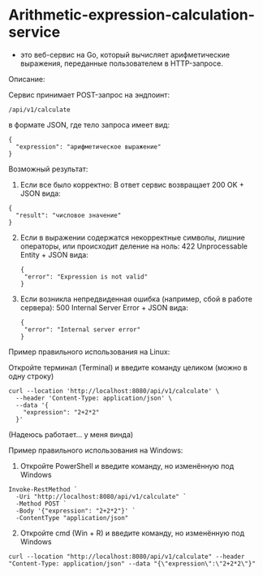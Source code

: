 # Arithmetic-expression-calculation-service

- это веб-сервис на Go, который вычисляет арифметические выражения, переданные пользователем в HTTP-запросе.


Описание:

Сервис принимает POST-запрос на эндпоинт:
```
/api/v1/calculate
```

в формате JSON, где тело запроса имеет вид:
```
{
  "expression": "арифметическое выражение"
}
```

Возможный результат:

1. Если все было корректно:
    В ответ сервис возвращает 200 OK + JSON вида:
  ```
  {
    "result": "числовое значение"
  }
  ```
2. Eсли в выражении содержатся некорректные символы, лишние операторы, или происходит деление на ноль:
    422 Unprocessable Entity + JSON вида:
   ```
   {
    "error": "Expression is not valid"
   }
   ```
3. Eсли возникла непредвиденная ошибка (например, сбой в работе сервера):
    500 Internal Server Error + JSON вида:
   ```
   {
    "error": "Internal server error"
   }
   ```
   
Пример правильного использования на Linux:

Откройте терминал (Terminal) и введите команду целиком (можно в одну строку)

```
curl --location 'http://localhost:8080/api/v1/calculate' \
  --header 'Content-Type: application/json' \
  --data '{
    "expression": "2+2*2"
  }'
```
(Надеюсь работает... у меня винда)


Пример правильного использования на Windows:

1. Откройте PowerShell и введите команду, но изменённую под Windows

```
Invoke-RestMethod `
  -Uri "http://localhost:8080/api/v1/calculate" `
  -Method POST `
  -Body '{"expression": "2+2*2"}' `
  -ContentType "application/json"

```
2. Откройте cmd (Win + R) и введите команду, но изменённую под Windows
```
curl --location "http://localhost:8080/api/v1/calculate" --header "Content-Type: application/json" --data "{\"expression\":\"2+2*2\"}"
```


